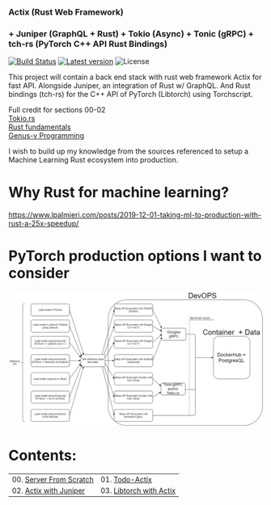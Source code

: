 ### Actix (Rust Web Framework) 
### + Juniper (GraphQL + Rust) + Tokio (Async) + Tonic (gRPC) + tch-rs (PyTorch C++ API Rust Bindings)

[![Build Status](https://travis-ci.org/rchavezj/Rust_GraphQL.svg?branch=main)](https://travis-ci.org/rchavezj/Rust_GraphQL)
[![Latest version](https://img.shields.io/crates/v/Rust_GraphQL)](https://crates.io/crates/tch)
![License](https://img.shields.io/crates/l/tch.svg)

This project will contain a back end stack with rust web framework Actix for fast API. Alongside Juniper, an integration of Rust w/ GraphQL. And Rust bindings (tch-rs) for the C++ API of PyTorch (Libtorch) using Torchscript. 

Full credit for sections 00-02 </br>
[Tokio.rs](https://tokio.rs/) </br>
[Rust fundamentals](https://www.udemy.com/course/rust-fundamentals/) </br>
[Genus-v Programming](https://www.youtube.com/playlist?list=PLECOtlti4Psr4hXVX5GuSvLKp0-RZjz93) </br>

I wish to build up my knowledge from the sources referenced to setup a Machine Learning Rust ecosystem into production. <br>

# Why Rust for machine learning?
https://www.lpalmieri.com/posts/2019-12-01-taking-ml-to-production-with-rust-a-25x-speedup/


# PyTorch production options I want to consider
![alt text](https://github.com/rchavezj/Rust_GraphQL_PyTorch/blob/main/03_pytorch_tch-rs/img/PyTorch_DevOps_Workflow_V2.png)


# Contents: 
|                        |                                          |
| ---------------------- | ---------------------------------------- |
| 00. [Server From Scratch](https://github.com/rchavezj/Rust_GraphQL_PyTorch/tree/main/00_server-from-scratch)             |  01. [Todo-Actix](https://github.com/rchavezj/Rust_GraphQL_PyTorch/tree/main/01_todo-actix) |
| 02. [Actix with Juniper](https://github.com/rchavezj/Rust_GraphQL_PyTorch/tree/main/02_blog_juniper)               |  03. [Libtorch with Actix](https://github.com/rchavezj/Rust_GraphQL_PyTorch/tree/main/03_pytorch_tch-rs)|
